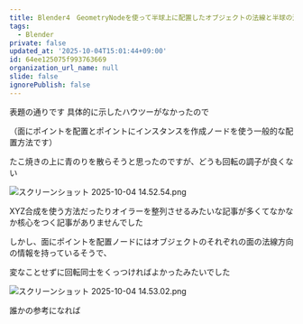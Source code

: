 ```yaml
---
title: Blender4　GeometryNodeを使って半球上に配置したオブジェクトの法線と半球の法線の向きを合わせる
tags:
  - Blender
private: false
updated_at: '2025-10-04T15:01:44+09:00'
id: 64ee125075f993763669
organization_url_name: null
slide: false
ignorePublish: false
---
```

表題の通りです
具体的に示したハウツーがなかったので

（面にポイントを配置とポイントにインスタンスを作成ノードを使う一般的な配置方法です）

たこ焼きの上に青のりを散らそうと思ったのですが、どうも回転の調子が良くない

![スクリーンショット 2025-10-04 14.52.54.png](https://qiita-image-store.s3.ap-northeast-1.amazonaws.com/0/4049147/1deaded5-1814-4ecb-aa9c-b755d75cc974.png)

XYZ合成を使う方法だったりオイラーを整列させるみたいな記事が多くてなかなか核心をつく記事がありませんでした

しかし、面にポイントを配置ノードにはオブジェクトのそれぞれの面の法線方向の情報を持っているそうで、

変なことせずに回転同士をくっつければよかったみたいでした

![スクリーンショット 2025-10-04 14.53.02.png](https://qiita-image-store.s3.ap-northeast-1.amazonaws.com/0/4049147/9a7997ba-ba37-4957-b8dd-a08912142fad.png)

誰かの参考になれば

